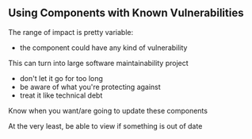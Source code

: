 ## Using Components with Known Vulnerabilities

The range of impact is pretty variable:

- the component could have any kind of vulnerability


This can turn into large software maintainability project

- don't let it go for too long
- be aware of what you're protecting against
- treat it like technical debt

Know when you want/are going to update these components

At the very least, be able to view if something is out of date